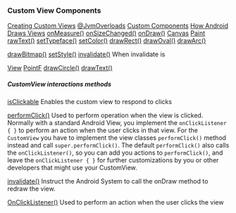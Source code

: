 ### Custom View Components

[Creating Custom Views](https://developer.android.com/training/custom-views/index.html)
[@JvmOverloads](https://kotlinlang.org/api/latest/jvm/stdlib/kotlin.jvm/-jvm-overloads/index.html)
[Custom Components](https://developer.android.com/guide/topics/ui/custom-components.html#compound)
[How Android Draws Views](https://developer.android.com/guide/topics/ui/how-android-draws.html)
[onMeasure()](https://developer.android.com/reference/android/view/View.html#onMeasure%28int,%20int%29)
[onSizeChanged()](https://developer.android.com/reference/android/view/View.html#onSizeChanged%28int,%20int,%20int,%20int%29)
[onDraw()](https://developer.android.com/reference/android/view/View.html#onDraw%28android.graphics.Canvas%29)
[Canvas](https://developer.android.com/reference/android/graphics/Canvas.html)
[Paint](https://developer.android.com/reference/android/graphics/Paint.html)
[rawText()](https://developer.android.com/reference/android/graphics/Canvas.html#drawText%28char[],%20int,%20int,%20float,%20float,%20android.graphics.Paint%29)
[setTypeface()](https://developer.android.com/reference/android/graphics/Paint.html#setTypeface%28android.graphics.Typeface%29)
[setColor()](https://developer.android.com/reference/android/graphics/Paint.html#setColor%28int%29)
[drawRect()](https://developer.android.com/reference/android/graphics/Canvas.html#drawRect%28android.graphics.Rect,%20android.graphics.Paint%29)
[drawOval()](https://developer.android.com/reference/android/graphics/Canvas.html#drawOval%28android.graphics.RectF,%20android.graphics.Paint%29)
[drawArc()](https://developer.android.com/reference/android/graphics/Canvas.html#drawArc%28android.graphics.RectF,%20float,%20float,%20boolean,%20android.graphics.Paint%29)


[drawBitmap()](https://developer.android.com/reference/android/graphics/Canvas.html#drawBitmap%28android.graphics.Bitmap,%20android.graphics.Matrix,%20android.graphics.Paint%29)
[setStyle()](https://developer.android.com/reference/android/graphics/Paint.html#setStyle%28android.graphics.Paint.Style%29)
[invalidate()](https://developer.android.com/reference/android/view/View.html#invalidate%28%29)
When invalidate is 

[View](https://developer.android.com/reference/android/view/View.html)
[PointF](https://developer.android.com/reference/android/graphics/PointF)
[drawCircle()](https://developer.android.com/reference/android/graphics/Canvas.html#drawCircle%28float,%20float,%20float,%20android.graphics.Paint%29)
[drawText()](https://developer.android.com/reference/android/graphics/Canvas.html#drawText%28java.lang.String,%20int,%20int,%20float,%20float,%20android.graphics.Paint%29)


##### CustomView interactions methods
[isClickable](https://developer.android.com/reference/android/view/View.html#isClickable%28%29)
Enables the custom view to respond to clicks

[performClick()](https://developer.android.com/reference/android/view/View#performClick%28%29)
Used to perform operation when the view is clicked.
Normally with a standard Android View, you implement the `onClickListener { }` to perform an action 
when the user clicks in that view. For the `CustomView` you have to implement the view classes 
`performClick()` method instead and call `super.performClick()`.
The default `performClick()` also calls the `onClickListener()`, so you can add you actions to 
`performClick()`, and leave the `onClickListener { }` for further customizations by you or other 
developers that might use your CustomView.

[invalidate()](https://developer.android.com/reference/android/view/View.html#invalidate%28%29)
Instruct the Android System to call the onDraw method to redraw the view.



[OnClickListener()](https://developer.android.com/reference/android/view/View.OnClickListener.html)
Used to perform an action when the user clicks the view